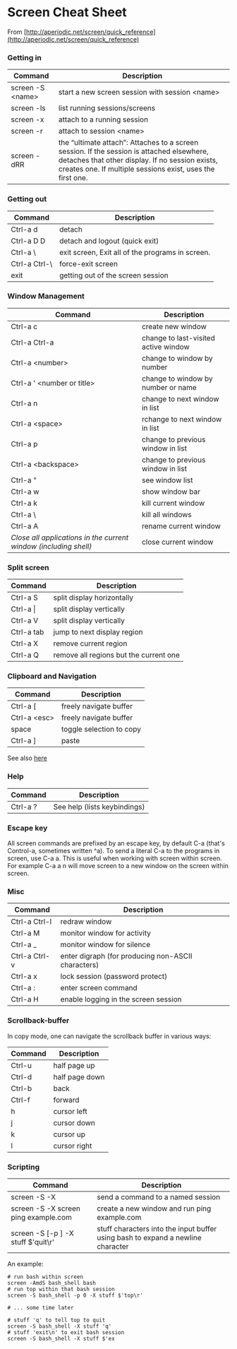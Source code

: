 Screen Cheat Sheet
=================

From [http://aperiodic.net/screen/quick_reference](http://aperiodic.net/screen/quick_reference)

### Getting in
  
| Command | Description 
| ---  | ---
| screen -S \<name\> | start a new screen session with session \<name\>
| screen -ls | list running sessions/screens
| screen -x | attach to a running session
| screen -r <name> | attach to session \<name\>
| screen -dRR | the “ultimate attach”: Attaches to a screen session. If the session is attached elsewhere, detaches that other display. If no session exists, creates one. If multiple sessions exist, uses the first one.


### Getting out

| Command | Description 
| ---  | ---
| Ctrl-a d | detach
| Ctrl-a D D | detach and logout (quick exit)
| Ctrl-a \ | exit screen, Exit all of the programs in screen.
| Ctrl-a Ctrl-\ | force-exit screen
| exit | getting out of the screen session

### Window Management

| Command | Description 
| ---  | ---
| Ctrl-a c | create new window
| Ctrl-a Ctrl-a | change to last-visited active window
| Ctrl-a \<number\> | change to window by number
| Ctrl-a ' \<number or title\> | change to window by number or name
| Ctrl-a n | change to next window in list
| Ctrl-a \<space\> | rchange to next window in list
| Ctrl-a p | change to previous window in list
| Ctrl-a \<backspace\> | change to previous window in list
| Ctrl-a " | see window list
| Ctrl-a w | show window bar
| Ctrl-a k | kill current window
| Ctrl-a \ | kill all windows
| Ctrl-a A | rename current window
| _Close all applications in the current window (including shell)_ | close current window


### Split screen

| Command | Description 
| ---  | ---
| Ctrl-a S | split display horizontally
| Ctrl-a \| | split display vertically
| Ctrl-a V | split display vertically
| Ctrl-a tab | jump to next display region
| Ctrl-a X | remove current region
| Ctrl-a Q | remove all regions but the current one

### Clipboard and Navigation

| Command | Description 
| ---  | ---
| Ctrl-a \[ | freely navigate buffer
| Ctrl-a \<esc> | freely navigate buffer
| space | toggle selection to copy
| Ctrl-a ] | paste

See also [here](http://aperiodic.net/screen/commands:copy)

### Help

| Command | Description 
| ---  | ---
| Ctrl-a ? | See help (lists keybindings)


### Escape key
All screen commands are prefixed by an escape key, by default C-a (that's Control-a, sometimes written ^a). To send a literal C-a to the programs in screen, use C-a a. This is useful when working with screen within screen. For example C-a a n will move screen to a new window on the screen within screen.

### Misc

| Command | Description 
| ---  | ---
| Ctrl-a Ctrl-l | redraw window
| Ctrl-a M | monitor window for activity
| Ctrl-a _ | monitor window for silence
| Ctrl-a Ctrl-v | enter digraph (for producing non-ASCII characters)
| Ctrl-a x | lock session (password protect)
| Ctrl-a : | enter screen command
| Ctrl-a H | enable logging in the screen session

### Scrollback-buffer

In copy mode, one can navigate the scrollback buffer in various ways:

| Command | Description 
| ---  | ---
| Ctrl-u | half page up
| Ctrl-d | half page down
| Ctrl-b | back
| Ctrl-f | forward
| h | cursor left
| j | cursor down
| k | cursor up
| l | cursor right

### Scripting

| Command | Description 
| ---  | ---
| screen -S <name> -X <command> | send a command to a named session 
| screen -S <name> -X screen ping example.com | create a new window and run ping example.com
| screen -S <name> [-p <page>] -X stuff $'quit\r' | stuff characters into the input buffer using bash to expand a newline character

An example:

    # run bash within screen
    screen -AmdS bash_shell bash
    # run top within that bash session
    screen -S bash_shell -p 0 -X stuff $'top\r'

    # ... some time later

    # stuff 'q' to tell top to quit
    screen -S bash_shell -X stuff 'q'
    # stuff 'exit\n' to exit bash session
    screen -S bash_shell -X stuff $'ex

